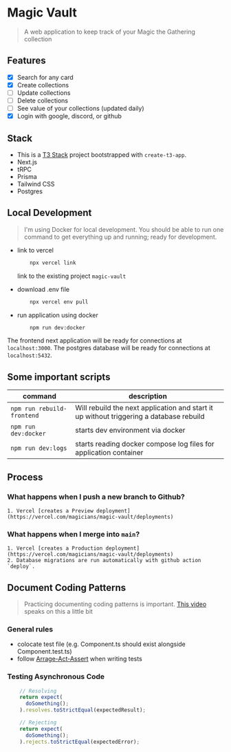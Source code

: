 # Magic Vault
> A web application to keep track of your Magic the Gathering collection

## Features
- [x] Search for any card
- [x] Create collections
- [ ] Update collections
- [ ] Delete collections
- [ ] See value of your collections (updated daily)
- [x] Login with google, discord, or github

## Stack
- This is a [T3 Stack](https://create.t3.gg/) project bootstrapped with `create-t3-app`.
- Next.js
- tRPC
- Prisma
- Tailwind CSS
- Postgres

## Local Development
> I'm using Docker for local development. You should be able to run one command to get everything up and running; ready for development.

- link to vercel
    ```bash
        npx vercel link
    ```
    link to the existing project `magic-vault`

- download .env file
    ```bash
        npx vercel env pull
    ```

- run application using docker
    ```bash
        npm run dev:docker
    ```

The frontend next application will be ready for connections at `localhost:3000`.
The postgres database will be ready for connections at `localhost:5432`.

## Some important scripts

|command|description|
|-|-|
|`npm run rebuild-frontend`|Will rebuild the next application and start it up without triggering a database rebuild|
|`npm run dev:docker`|starts dev environment via docker|
|`npm run dev:logs`|starts reading docker compose log files for application container|

## Process

### What happens when I push a new branch to Github?
    1. Vercel [creates a Preview deployment](https://vercel.com/magicians/magic-vault/deployments)

### What happens when I merge into `main`?
    1. Vercel [creates a Production deployment](https://vercel.com/magicians/magic-vault/deployments)
    2. Database migrations are run automatically with github action `deploy`.

## Document Coding Patterns
> Practicing documenting coding patterns is important. [This video](https://youtu.be/oJbfMBROEO0?si=QL0Xty-Q2nVlaiZo&t=311) speaks on this a little bit

### General rules
- colocate test file (e.g. Component.ts should exist alongside Component.test.ts)
- follow [Arrage-Act-Assert](https://automationpanda.com/2020/07/07/arrange-act-assert-a-pattern-for-writing-good-tests/) when writing tests

### Testing Asynchronous Code
```ts
    // Resolving
    return expect(
      doSomething();
    ).resolves.toStrictEqual(expectedResult);

    // Rejecting
    return expect(
      doSomething();
    ).rejects.toStrictEqual(expectedError);
```

